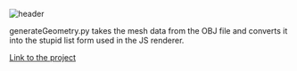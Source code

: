 ![header](https://user-images.githubusercontent.com/13054139/109373351-24aaa700-78a6-11eb-97cb-c26415852457.png)

generateGeometry.py takes the mesh data from the OBJ file and converts it into the stupid list form used in the JS renderer.

[Link to the project](http://www.benmandrew.com/articles/js-table-renderer "JS Table Renderer")

